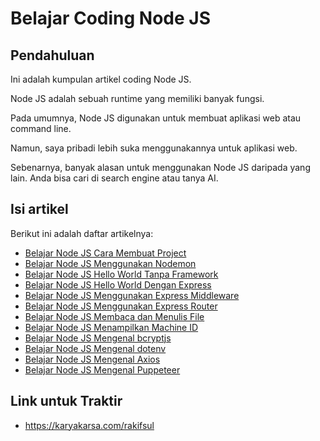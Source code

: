 # Belajar Coding Node JS

## Pendahuluan

Ini adalah kumpulan artikel coding Node JS.

Node JS adalah sebuah runtime yang memiliki banyak fungsi.

Pada umumnya, Node JS digunakan untuk membuat aplikasi web atau command line.

Namun, saya pribadi lebih suka menggunakannya untuk aplikasi web.

Sebenarnya, banyak alasan untuk menggunakan Node JS daripada yang lain. Anda bisa cari di search engine atau tanya AI.

## Isi artikel

Berikut ini adalah daftar artikelnya:

-   [Belajar Node JS Cara Membuat Project](https://github.com/rakifsul/belajar_coding_node_js/blob/main/Belajar-Node-JS-Cara-Membuat-Project.md)
-   [Belajar Node JS Menggunakan Nodemon](https://github.com/rakifsul/belajar_coding_node_js/blob/main/Belajar-Node-JS-Menggunakan-Nodemon.md)
-   [Belajar Node JS Hello World Tanpa Framework](https://github.com/rakifsul/belajar_coding_node_js/blob/main/Belajar-Node-JS-Hello-World-Tanpa-Framework.md)
-   [Belajar Node JS Hello World Dengan Express](https://github.com/rakifsul/belajar_coding_node_js/blob/main/Belajar-Node-JS-Hello-World-Dengan-Express.md)
-   [Belajar Node JS Menggunakan Express Middleware](https://github.com/rakifsul/belajar_coding_node_js/blob/main/Belajar-Node-JS-Menggunakan-Express-Middleware.md)
-   [Belajar Node JS Menggunakan Express Router](https://github.com/rakifsul/belajar_coding_node_js/blob/main/Belajar-Node-JS-Menggunakan-Express-Router.md)
-   [Belajar Node JS Membaca dan Menulis File](https://github.com/rakifsul/belajar_coding_node_js/blob/main/Belajar-Node-JS-Membaca-Dan-Menulis-File.md)
-   [Belajar Node JS Menampilkan Machine ID](https://github.com/rakifsul/belajar_coding_node_js/blob/main/Belajar-Node-JS-Menampilkan-Machine-ID.md)
-   [Belajar Node JS Mengenal bcryptjs](https://github.com/rakifsul/belajar_coding_node_js/blob/main/Belajar-Node-JS-Mengenal-bcryptjs.md)
-   [Belajar Node JS Mengenal dotenv](https://github.com/rakifsul/belajar_coding_node_js/blob/main/Belajar-Node-JS-Mengenal-dotenv.md)
-   [Belajar Node JS Mengenal Axios](https://github.com/rakifsul/belajar_coding_node_js/blob/main/Belajar-Node-JS-Mengenal-Axios.md)
-   [Belajar Node JS Mengenal Puppeteer](https://github.com/rakifsul/belajar_coding_node_js/blob/main/Belajar-Node-JS-Mengenal-Puppeteer.md)

## Link untuk Traktir

- https://karyakarsa.com/rakifsul